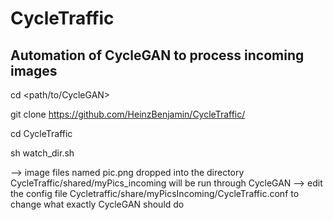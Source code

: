 # CycleTraffic
## Automation of CycleGAN to process incoming images

cd <path/to/CycleGAN>

git clone https://github.com/HeinzBenjamin/CycleTraffic/


cd CycleTraffic


sh watch_dir.sh



--> image files named pic.png dropped into the directory CycleTraffic/shared/myPics_incoming will be run through CycleGAN
--> edit the config file Cycletraffic/share/myPicsIncoming/CycleTraffic.conf to change what exactly CycleGAN should do
